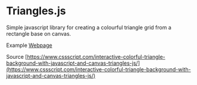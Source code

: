 # Triangles.js
Simple javascript library for creating a colourful triangle grid from a rectangle base on canvas.

Example [Webpage](https://codepen.io/alexbodin/full/KKbxwjV)

Source [https://www.cssscript.com/interactive-colorful-triangle-background-with-javascript-and-canvas-triangles-js/](https://www.cssscript.com/interactive-colorful-triangle-background-with-javascript-and-canvas-triangles-js/)